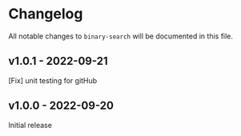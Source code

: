 # Changelog

All notable changes to `binary-search` will be documented in this file.

## v1.0.1 - 2022-09-21

[Fix] unit testing for gitHub

## v1.0.0 - 2022-09-20

Initial release
